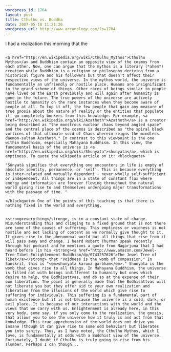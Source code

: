 ```yaml
--- 
wordpress_id: 1704
layout: post
title: Cthulhu vs. Buddha
date: 2007-05-18 11:21:26
wordpress_url: http://www.arcanology.com/?p=1704
---
```

I had a realization this morning that the 
                                                                                                                                                                                                                                                                                                                                                                                                                                                                                                                                                                                                                                                                                                                                                                                                                                                        
                                                                                                                                                                                                                                                                                                                                                                                                                                                                                                                                                                                                                                                                                                                                                                                                                                                        <a href="http://en.wikipedia.org/wiki/Cthulhu_Mythos">Cthulhu Mythos</a> and Buddhism contain an opposite view of the cosmos from each other. Now, one can argue that the mythos is a literary (*ahem*) creation while Buddhism is a religion or philosophy deriving from a historical figure and his followers but that doesn't affect their respective views of the universe. In the mythos world, the universe is fundamentally an unfriendly or hostile place. Humans are insignificant in the grand scheme of things. Other races of beings similar to people have lived on the Earth previously and will again after humanity is gone in the future. The true powers of the universe are actively hostile to humanity on the rare instances when they become aware of people at all. To top it off, the few people that gain any measure of true gnosis about the nature of reality or the entities that populate it, go completely bonkers from this knowledge. For example, <a href="http://en.wikipedia.org/wiki/Azathoth">Azathoth</a> is a creator being described as "the monstrous nuclear chaos beyond angled space" and the central place of the cosmos is described as "the spiral black vortices of that ultimate void of Chaos wherein reigns the mindless daemon-sultan Azathoth." In contrast to this viewpoint is the one within Buddhism, especially Mahayana Buddhism. In this view, the fundamental basis of the universe is <a href="http://en.wikipedia.org/wiki/Shunyata">shunyata</a>, which is emptiness. To quote the wikipedia article on it: <blockquote>
                                                                                                                                                                                                                                                                                                                                                                                                                                                                                                                                                                                                                                                                                                                                                                                                                                                          "Śūnyatā signifies that everything one encounters in life is empty of absolute identity, permanence, or 'self'. This is because everything is inter-related and mutually dependent - never wholly self-sufficient or independent. All things are in a state of constant flux where energy and information are forever flowing throughout the natural world giving rise to and themselves undergoing major transformations with the passage of time. "
                                                                                                                                                                                                                                                                                                                                                                                                                                                                                                                                                                                                                                                                                                                                                                                                                                                        </blockquote> One of the points of this teaching is that there is nothing fixed in the world and everything, 
                                                                                                                                                                                                                                                                                                                                                                                                                                                                                                                                                                                                                                                                                                                                                                                                                                                        
                                                                                                                                                                                                                                                                                                                                                                                                                                                                                                                                                                                                                                                                                                                                                                                                                                                        <strong>everything</strong>, is in a constant state of change. Misunderstanding this and clinging to a fixed ground that is not there are some of the causes of suffering. This emptiness or voidness is not hostile and not lacking of content as we normally give thought to it. It gives rise to the phenomenal world but all things that rise from it will pass away and change. I heard Robert Thurman speak recently through his podcast and he mentions a quote from Nagarjuna that I had heard before (in his <strong><a href="http://www.amazon.com/Jewel-Tree-Tibet-Enlightenment-Buddhism/dp/0743257626">The Jewel Tree of Tibet</a></strong> that "Voidness is the womb of compassion." In Sanskrit, this is "<em>shunyata karuna garbham</em>." Shunyata is the womb that gives rise to all things. In Mahayana Buddhism, the universe is filled not with beings indifferent to humanity but ones which desire to help, the Bodhisattvas, and do so at the expense of their own liberation. The point is generally made that the Bodhisattvas will not liberate you but they offer aid to your own realization and liberation from the illusions of the world which give rise to suffering for individuals. This suffering is a fundamental part of human existence but it is not because the universe is a cold, dark, or evil place. It is because of our interactions with the world and the views that we carry with us. Enlightenment is already here, in this very body, some say, if you only come to the realization, the gnosis, that allows you to see the universe how it truly is and act from that knowledge. This true apprehension of the world does not drive you insane (though it can give rise to some odd behavior) but liberates you into sanity. Thus, as I have noted, the Cthulhu Mythos, which I love, is fundamentally at odds with a Buddhist view of the universe. Fortunately, I doubt if Cthulhu is truly going to rise from his slumber. Perhaps I can though...